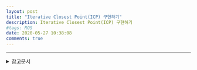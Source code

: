 ```yaml
---
layout: post
title: "Iterative Closest Point(ICP) 구현하기"
description: Iterative Closest Point(ICP) 구현하기
#tags: ROS
date: 2020-05-27 10:38:08
comments: true
---
```


<!-- icp매칭이란? -->
<!-- 구현코드 -->
<!-- 장단점 -->
<!-- 비슷한알고리즘 -->

---

<details>
<summary>참고문서</summary>
<div markdown="1">

- [https://en.wikipedia.org/wiki/Iterative_closest_point](https://en.wikipedia.org/wiki/Iterative_closest_point)

</div>
</details>
<script id="dsq-count-scr" src="//msc9533.disqus.com/count.js" async></script>

